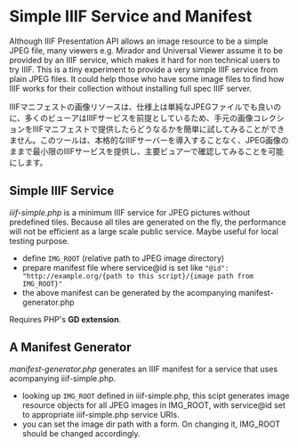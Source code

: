 # Simple IIIF Service and Manifest

Although IIIF Presentation API allows an image resource to be a simple JPEG file, many viewers e.g. Mirador and Universal Viewer assume it to be provided by an IIIF service, which makes it hard for non technical users to try IIIF. This is a tiny experiment to provide a very simple IIIF service from plain JPEG files. It could help those who have some image files to find how IIIF works for their collection without installing full spec IIIF server.

IIIFマニフェストの画像リソースは、仕様上は単純なJPEGファイルでも良いのに、多くのビューアはIIIFサービスを前提としているため、手元の画像コレクションをIIIFマニフェストで提供したらどうなるかを簡単に試してみることができません。このツールは、本格的なIIIFサーバーを導入することなく、JPEG画像のままで最小限のIIIFサービスを提供し、主要ビュアーで確認してみることを可能にします。


## Simple IIIF Service

*iiif-simple.php* is a minimum IIIF service for JPEG pictures without predefined tiles. Because all tiles are generated on the fly, the performance will not be efficient as a large scale public service. Maybe useful for local testing purpose.

- define `IMG_ROOT` (relative path to JPEG image directory)
- prepare manifest file where service@id is set like
  `"@id": "http://example.org/{path to this script}/{image path from IMG_ROOT}"`
- the above manifest can be generated by the acompanying manifest-generator.php

Requires PHP's **GD extension**.



## A Manifest Generator

*manifest-generator.php* generates an IIIF manifest for a service that uses acompanying iiif-simple.php.

- looking up `IMG_ROOT` defined in iiif-simple.php, this scipt generates image resource objects for all JPEG images in IMG_ROOT, with service@id set to appropriate iiif-simple.php service URIs.
- you can set the image dir path with a form. On changing it, IMG_ROOT should be changed accordingly.
